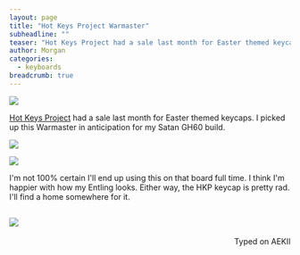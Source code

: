 ```yaml
---
layout: page
title: "Hot Keys Project Warmaster"
subheadline: ""
teaser: "Hot Keys Project had a sale last month for Easter themed keycaps. I picked up this Warmaster in anticipation for my Satan GH60 build."
author: Morgan
categories:
  - keyboards
breadcrumb: true
---
```


![](http://imgur.com/wGQuM3w.jpg)

[Hot Keys Project](https://www.facebook.com/hotkeysproject/) had a sale last month for Easter themed keycaps. I picked up this Warmaster in anticipation for my Satan GH60 build.

![](http://imgur.com/qwOICo6.jpg)

![](http://imgur.com/qvwxRxw.jpg)

I'm not 100% certain I'll end up using this on that board full time. I think I'm happier with how my Entling looks. Either way, the HKP keycap is pretty rad. I'll find a home somewhere for it.

![](http://imgur.com/c7DjqFh.jpg)
---
<p align="right">Typed on AEKII</p>
